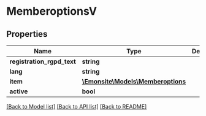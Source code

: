 # MemberoptionsV

## Properties
Name | Type | Description | Notes
------------ | ------------- | ------------- | -------------
**registration_rgpd_text** | **string** |  | [optional] 
**lang** | **string** |  | [optional] 
**item** | [**\Emonsite\Models\Memberoptions**](Memberoptions.md) |  | [optional] 
**active** | **bool** |  | [optional] 

[[Back to Model list]](../../README.md#documentation-for-models) [[Back to API list]](../../README.md#documentation-for-api-endpoints) [[Back to README]](../../README.md)

